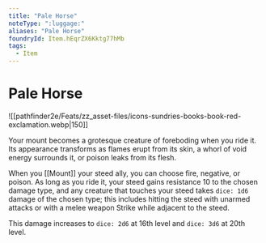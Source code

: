 ```yaml
---
title: "Pale Horse"
noteType: ":luggage:"
aliases: "Pale Horse"
foundryId: Item.hEqrZX6Kktg77hMb
tags:
  - Item
---
```


# Pale Horse
![[pathfinder2e/Feats/zz_asset-files/icons-sundries-books-book-red-exclamation.webp|150]]

Your mount becomes a grotesque creature of foreboding when you ride it. Its appearance transforms as flames erupt from its skin, a whorl of void energy surrounds it, or poison leaks from its flesh.

When you [[Mount]] your steed ally, you can choose fire, negative, or poison. As long as you ride it, your steed gains resistance 10 to the chosen damage type, and any creature that touches your steed takes `dice: 1d6` damage of the chosen type; this includes hitting the steed with unarmed attacks or with a melee weapon Strike while adjacent to the steed.

This damage increases to `dice: 2d6` at 16th level and `dice: 3d6` at 20th level.
